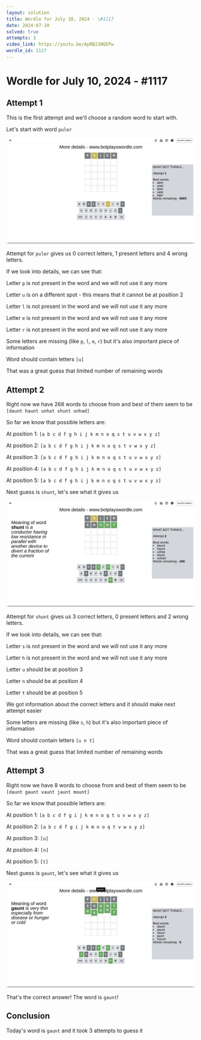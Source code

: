 ```yaml
---
layout: solution
title: Wordle for July 10, 2024 - \#1117
date: 2024-07-10
solved: true
attempts: 3
video_link: https://youtu.be/ApRB21NQEPw
wordle_id: 1117
---
```


# Wordle for July 10, 2024 - \#1117

## Attempt 1

This is the first attempt and we'll choose a random word to start with.

Let's start with word `puler`

![Attempt 1](2024-07-10/attempt-1.png)

Attempt for `puler` gives us 0 correct letters, 1 present letters and 4 wrong letters.

If we look into details, we can see that:

Letter `p` is not present in the word and we will not use it any more

Letter `u` is on a different spot - this means that it cannot be at position 2

Letter `l` is not present in the word and we will not use it any more

Letter `e` is not present in the word and we will not use it any more

Letter `r` is not present in the word and we will not use it any more

Some letters are missing (like `p`, `l`, `e`, `r`) but it's also important piece of information

Word should contain letters `[u]`

That was a great guess that limited number of remaining words



## Attempt 2

Right now we have 268 words to choose from and best of them seem to be `[daunt haunt unhat shunt unhad]`

So far we know that possible letters are:

At position 1: `[a b c d f g h i j k m n o q s t u v w x y z]`

At position 2: `[a b c d f g h i j k m n o q s t v w x y z]`

At position 3: `[a b c d f g h i j k m n o q s t u v w x y z]`

At position 4: `[a b c d f g h i j k m n o q s t u v w x y z]`

At position 5: `[a b c d f g h i j k m n o q s t u v w x y z]`

Next guess is `shunt`, let's see what it gives us

![Attempt 2](2024-07-10/attempt-2.png)

Attempt for `shunt` gives us 3 correct letters, 0 present letters and 2 wrong letters.

If we look into details, we can see that:

Letter `s` is not present in the word and we will not use it any more

Letter `h` is not present in the word and we will not use it any more

Letter `u` should be at position 3

Letter `n` should be at position 4

Letter `t` should be at position 5

We got information about the correct letters and it should make next attempt easier

Some letters are missing (like `s`, `h`) but it's also important piece of information

Word should contain letters `[u n t]`

That was a great guess that limited number of remaining words



## Attempt 3

Right now we have 8 words to choose from and best of them seem to be `[daunt gaunt vaunt jaunt mount]`

So far we know that possible letters are:

At position 1: `[a b c d f g i j k m n o q t u v w x y z]`

At position 2: `[a b c d f g i j k m n o q t v w x y z]`

At position 3: `[u]`

At position 4: `[n]`

At position 5: `[t]`

Next guess is `gaunt`, let's see what it gives us

![Attempt 3](2024-07-10/attempt-3.png)

That's the correct answer! The word is `gaunt`!

## Conclusion

Today's word is `gaunt` and it took 3 attempts to guess it

